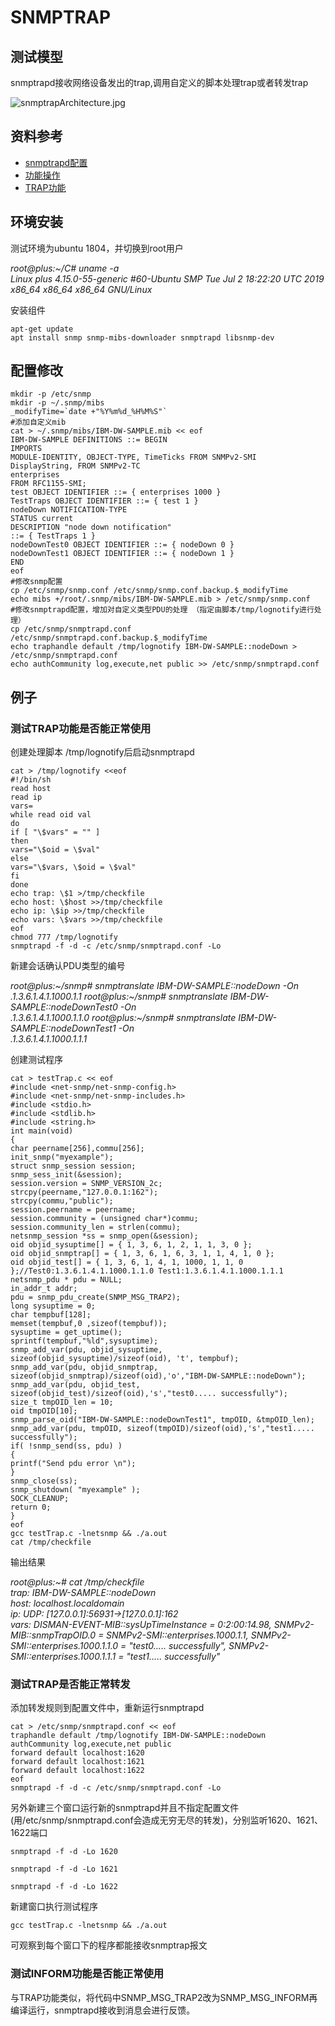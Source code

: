 # SNMPTRAP  

## 测试模型  

snmptrapd接收网络设备发出的trap,调用自定义的脚本处理trap或者转发trap  

![snmptrapArchitecture.jpg](snmptrapArchitecture.jpg)  

## 资料参考  

* [snmptrapd配置](http://www.net-snmp.org/wiki/index.php/TUT:Configuring_snmptrapd)
* [功能操作](http://www.net-snmp.org/wiki/index.php/TUT:SNMP)
* [TRAP功能](https://blog.csdn.net/huntinux/article/details/80527190)  

## 环境安装  

测试环境为ubuntu 1804，并切换到root用户  

*root@plus:~/C# uname -a  
Linux plus 4.15.0-55-generic #60-Ubuntu SMP Tue Jul 2 18:22:20 UTC 2019 x86_64 x86_64 x86_64 GNU/Linux*  

安装组件  

```
apt-get update 
apt install snmp snmp-mibs-downloader snmptrapd libsnmp-dev
```  

## 配置修改  

```
mkdir -p /etc/snmp
mkdir -p ~/.snmp/mibs
_modifyTime=`date +"%Y%m%d_%H%M%S"`
#添加自定义mib
cat > ~/.snmp/mibs/IBM-DW-SAMPLE.mib << eof
IBM-DW-SAMPLE DEFINITIONS ::= BEGIN
IMPORTS
MODULE-IDENTITY, OBJECT-TYPE, TimeTicks FROM SNMPv2-SMI
DisplayString, FROM SNMPv2-TC
enterprises
FROM RFC1155-SMI;
test OBJECT IDENTIFIER ::= { enterprises 1000 }
TestTraps OBJECT IDENTIFIER ::= { test 1 }
nodeDown NOTIFICATION-TYPE
STATUS current
DESCRIPTION "node down notification"
::= { TestTraps 1 }
nodeDownTest0 OBJECT IDENTIFIER ::= { nodeDown 0 }
nodeDownTest1 OBJECT IDENTIFIER ::= { nodeDown 1 }
END
eof
#修改snmp配置
cp /etc/snmp/snmp.conf /etc/snmp/snmp.conf.backup.$_modifyTime
echo mibs +/root/.snmp/mibs/IBM-DW-SAMPLE.mib > /etc/snmp/snmp.conf
#修改snmptrapd配置，增加对自定义类型PDU的处理 （指定由脚本/tmp/lognotify进行处理）
cp /etc/snmp/snmptrapd.conf /etc/snmp/snmptrapd.conf.backup.$_modifyTime
echo traphandle default /tmp/lognotify IBM-DW-SAMPLE::nodeDown > /etc/snmp/snmptrapd.conf
echo authCommunity log,execute,net public >> /etc/snmp/snmptrapd.conf

```  

## 例子  

### 测试TRAP功能是否能正常使用  

创建处理脚本 /tmp/lognotify后启动snmptrapd  

```
cat > /tmp/lognotify <<eof
#!/bin/sh
read host
read ip
vars=
while read oid val
do
if [ "\$vars" = "" ]
then
vars="\$oid = \$val"
else
vars="\$vars, \$oid = \$val"
fi
done
echo trap: \$1 >/tmp/checkfile
echo host: \$host >>/tmp/checkfile
echo ip: \$ip >>/tmp/checkfile
echo vars: \$vars >>/tmp/checkfile
eof
chmod 777 /tmp/lognotify
snmptrapd -f -d -c /etc/snmp/snmptrapd.conf -Lo
```  

新建会话确认PDU类型的编号  

*root@plus:~/snmp# snmptranslate IBM-DW-SAMPLE::nodeDown -On  
.1.3.6.1.4.1.1000.1.1*
*root@plus:~/snmp# snmptranslate IBM-DW-SAMPLE::nodeDownTest0 -On  
.1.3.6.1.4.1.1000.1.1.0*
*root@plus:~/snmp# snmptranslate IBM-DW-SAMPLE::nodeDownTest1 -On  
.1.3.6.1.4.1.1000.1.1.1*  

创建测试程序  

```
cat > testTrap.c << eof
#include <net-snmp/net-snmp-config.h>
#include <net-snmp/net-snmp-includes.h>
#include <stdio.h>
#include <stdlib.h>
#include <string.h>
int main(void)
{
char peername[256],commu[256];
init_snmp("myexample");
struct snmp_session session;
snmp_sess_init(&session);
session.version = SNMP_VERSION_2c;
strcpy(peername,"127.0.0.1:162");
strcpy(commu,"public");
session.peername = peername;
session.community = (unsigned char*)commu;
session.community_len = strlen(commu);
netsnmp_session *ss = snmp_open(&session);
oid objid_sysuptime[] = { 1, 3, 6, 1, 2, 1, 1, 3, 0 };
oid objid_snmptrap[] = { 1, 3, 6, 1, 6, 3, 1, 1, 4, 1, 0 };
oid objid_test[] = { 1, 3, 6, 1, 4, 1, 1000, 1, 1, 0 };//Test0:1.3.6.1.4.1.1000.1.1.0 Test1:1.3.6.1.4.1.1000.1.1.1
netsnmp_pdu * pdu = NULL;
in_addr_t addr;
pdu = snmp_pdu_create(SNMP_MSG_TRAP2);
long sysuptime = 0;
char tempbuf[128];
memset(tempbuf,0 ,sizeof(tempbuf));
sysuptime = get_uptime();
sprintf(tempbuf,"%ld",sysuptime);
snmp_add_var(pdu, objid_sysuptime, sizeof(objid_sysuptime)/sizeof(oid), 't', tempbuf);
snmp_add_var(pdu, objid_snmptrap, sizeof(objid_snmptrap)/sizeof(oid),'o',"IBM-DW-SAMPLE::nodeDown");
snmp_add_var(pdu, objid_test, sizeof(objid_test)/sizeof(oid),'s',"test0..... successfully");
size_t tmpOID_len = 10;
oid tmpOID[10];
snmp_parse_oid("IBM-DW-SAMPLE::nodeDownTest1", tmpOID, &tmpOID_len);
snmp_add_var(pdu, tmpOID, sizeof(tmpOID)/sizeof(oid),'s',"test1..... successfully");
if( !snmp_send(ss, pdu) )
{
printf("Send pdu error \n");
}
snmp_close(ss);
snmp_shutdown( "myexample" );
SOCK_CLEANUP;
return 0;
}
eof
gcc testTrap.c -lnetsnmp && ./a.out
cat /tmp/checkfile
```  

输出结果  

*root@plus:~# cat /tmp/checkfile  
trap: IBM-DW-SAMPLE::nodeDown  
host: localhost.localdomain  
ip: UDP: [127.0.0.1]:56931->[127.0.0.1]:162  
vars: DISMAN-EVENT-MIB::sysUpTimeInstance = 0:2:00:14.98, SNMPv2-MIB::snmpTrapOID.0 = SNMPv2-SMI::enterprises.1000.1.1, SNMPv2-SMI::enterprises.1000.1.1.0 = "test0..... successfully", SNMPv2-SMI::enterprises.1000.1.1.1 = "test1..... successfully"*    

### 测试TRAP是否能正常转发  

添加转发规则到配置文件中，重新运行snmptrapd  

```
cat > /etc/snmp/snmptrapd.conf << eof
traphandle default /tmp/lognotify IBM-DW-SAMPLE::nodeDown
authCommunity log,execute,net public
forward default localhost:1620
forward default localhost:1621
forward default localhost:1622
eof
snmptrapd -f -d -c /etc/snmp/snmptrapd.conf -Lo
```  

另外新建三个窗口运行新的snmptrapd并且不指定配置文件(用/etc/snmp/snmptrapd.conf会造成无穷无尽的转发)，分别监听1620、1621、1622端口  

```
snmptrapd -f -d -Lo 1620
```  

```
snmptrapd -f -d -Lo 1621
```  

```
snmptrapd -f -d -Lo 1622
```  

新建窗口执行测试程序  

```
gcc testTrap.c -lnetsnmp && ./a.out
```  

可观察到每个窗口下的程序都能接收snmptrap报文  

### 测试INFORM功能是否能正常使用  

与TRAP功能类似，将代码中SNMP_MSG_TRAP2改为SNMP_MSG_INFORM再编译运行，snmptrapd接收到消息会进行反馈。  



